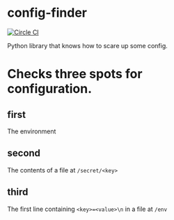 # config-finder

[![Circle CI](https://circleci.com/gh/OAODEV/config-finder.svg?style=svg)](https://circleci.com/gh/OAODEV/config-finder)

Python library that knows how to scare up some config.

# Checks three spots for configuration.

## first

The environment

## second

The contents of a file at `/secret/<key>`

## third

The first line containing `<key>=<value>\n` in a file at `/env`
